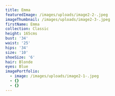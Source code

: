 ```yaml
---
title: Emma
featuredImage: /images/uploads/image2-2-.jpeg
imageThumbnail: /images/uploads/image2-3-.jpeg
firstName: Emma
collection: Classic
height: 165cms
bust: '34'
waist: '25'
hips: '34'
size: '10'
shoeSize: '6'
hair: Blonde
eyes: Blue
imagePortfolio:
  - image: /images/uploads/image2-1-.jpeg
  - {}
  - {}
---
```


